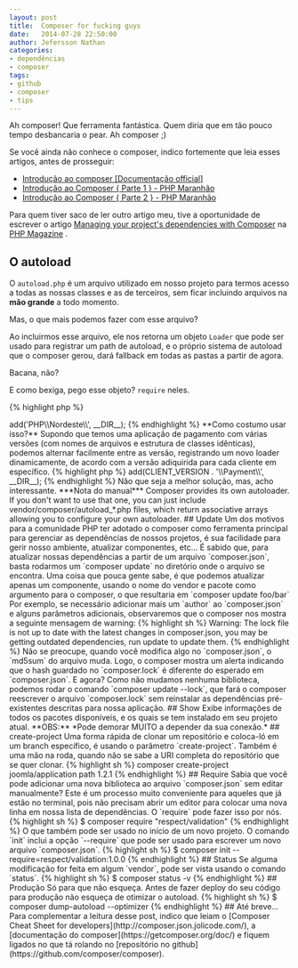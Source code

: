 ```yaml
---
layout: post
title:  Composer for fucking guys
date:   2014-07-28 22:50:00
author: Jefersson Nathan
categories: 
- dependências
- composer
tags: 
- github
- composer
- tips
---
```

Ah composer! Que ferramenta fantástica. Quem diria que em tão pouco tempo desbancaria
o pear. Ah composer ;)

Se você ainda não conhece o composer, indico fortemente que leia esses artigos,
antes de prosseguir:

- [Introdução ao composer [Documentação official]](https://getcomposer.org/doc/00-intro.md)
- [Introdução ao Composer { Parte 1 } - PHP Maranhão](http://www.phpmaranhao.com.br/introducao-ao-composer-parte-1/)
- [Introdução ao Composer { Parte 2 } - PHP Maranhão](http://www.phpmaranhao.com.br/tag/iniciando-com-o-composer/)

Para quem tiver saco de ler outro artigo meu, tive a oportunidade de escrever o artigo [Managing your project's dependencies with Composer](http://webandphp.com/Managingyourproject'sdependencieswithComposer) na [PHP Magazine](http://webandphp.com/) .


## O autoload

O `autoload.php` é um arquivo utilizado em nosso projeto para termos
acesso a todas as nossas classes e as de terceiros, sem ficar incluindo arquivos na 
**mão grande** a todo momento.

Mas, o que mais podemos fazer com esse arquivo?

Ao incluirmos esse arquivo, ele nos retorna um objeto `Loader` que pode ser usado 
para registrar um path de autoload, e o próprio sistema de autoload que o composer 
gerou, dará fallback em todas as pastas a partir de agora.

Bacana, não?

E como bexiga, pego esse objeto? `require` neles.

{% highlight php %}
<?php
$loader = require __DIR__ . '/vendor/autoload.php';
{% endhighlight %}

Assim podemos registrar uma nova namespace para o autoload a partir do 
método `void add(String $namespace, String $directoryPath)`.

{% highlight php %}
<?php
$loader = require __DIR__ . '/vendor/autoload.php';
$loader->add('PHP\\Nordeste\\', __DIR__);
{% endhighlight %}

**Como costumo usar isso?**

Supondo que temos uma aplicação de pagamento com várias versões (com nomes de arquivos e estrutura de classes idênticas),
podemos alternar facilmente entre as versão, registrando um novo loader dinamicamente, de acordo
com a versão adiquirida para cada cliente em específico.

{% highlight php %}
<?php

define('CLIENT_VERSION', '1.2.34');

$loader = require __DIR__ . '/vendor/autoload.php';
$loader->add(CLIENT_VERSION . '\\Payment\\', __DIR__);
{% endhighlight %}

Não que seja a melhor solução, mas, acho interessante.

***Nota do manual***

    Composer provides its own autoloader. If you don't want to use that one, 
    you can just include vendor/composer/autoload_*.php files, which return 
    associative arrays allowing you to configure your own autoloader.


## Update

Um dos motivos para a comunidade PHP ter adotado o composer como ferramenta principal para gerenciar as dependências de nossos projetos, é sua facilidade para gerir nosso ambiente, atualizar componentes, etc...

É sabido que, para atualizar nossas dependências a partir de um arquivo `composer.json`, basta rodarmos um `composer update` no diretório onde o arquivo se encontra. Uma coisa que pouca gente sabe, é que podemos atualizar apenas um componente, usando o nome do vendor e pacote como argumento para o composer, o que resultaria em `composer update foo/bar`

Por exemplo, se necessário adicionar mais um `author` ao `composer.json` e alguns parâmetros adicionais, observaremos que o composer nos mostra a seguinte mensagem de warning:

{% highlight sh %}
Warning: The lock file is not up to date with the latest changes in composer.json,
you may be getting outdated dependencies, run update to update them.
{% endhighlight %}

Não se preocupe, quando você modifica algo no `composer.json`, o `md5sum` do arquivo muda. Logo, o composer mostra um alerta indicando que o hash guardado no `composer.lock` é diferente do esperado em `composer.json`. E agora?

Como não mudamos nenhuma biblioteca, podemos rodar o comando `composer update --lock`, que fará o composer reescrever o arquivo `composer.lock` sem reinstalar as dependências pré-existentes descritas para nossa aplicação.


## Show

Exibe informações de todos os pacotes disponíveis, e os quais se tem instalado em seu projeto atual. 

**OBS:** *Pode demorar MUITO a depender da sua conexão.*

## create-project

Uma forma rápida de clonar um repositório e coloca-ló em um branch específico, é usando o parâmetro `create-project`. Também é uma mão na roda, quando não se sabe a URI completa do repositório que se quer clonar. 

{% highlight sh %}
composer create-project joomla/application path 1.2.1
{% endhighlight %}

## Require

Sabia que você pode adicionar uma nova biblioteca ao arquivo `composer.json` sem editar manualmente? Este é um processo muito conveniente para aqueles que já estão no terminal, pois não precisam abrir um editor para colocar uma nova linha em nossa lista de dependências.

O `require` pode fazer isso por nós.

{% highlight sh %}
$ composer require "respect/validation"
{% endhighlight %} 

O que também pode ser usado no início de um novo projeto. O comando `init` inclui a opção `--require` que pode ser usado para escrever um novo arquivo `composer.json`.

{% highlight sh %}
$ composer init --require=respect/validation:1.0.0
{% endhighlight %}

## Status

Se alguma modificação for feita em algum `vendor`, pode ser vista usando o comando `status`.

{% highlight sh %}
$ composer status -v
{% endhighlight %}

## Produção

Só para que não esqueça. Antes de fazer deploy do seu código para produção não esqueça de otimizar o autoload.

{% highlight sh %}
$ composer dump-autoload --optimizer
{% endhighlight %}



## Até breve...

Para complementar a leitura desse post, indico que leiam o [Composer Cheat Sheet for developers](http://composer.json.jolicode.com/), a [documentação do composer](https://getcomposer.org/doc/) e fiquem ligados no que tá rolando no [repositório no github](https://github.com/composer/composer).
